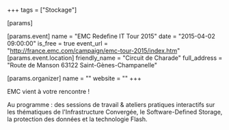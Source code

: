 +++
tags = ["Stockage"]

[params]

[params.event]
name = "EMC Redefine IT Tour 2015"
date = "2015-04-02 09:00:00"
is_free = true
event_url = "http://france.emc.com/campaign/emc-tour-2015/index.htm"
[params.event.location]
friendly_name = "Circuit de Charade"
full_address = "Route de Manson 63122 Saint-Gènes-Champanelle"

[params.organizer]
name = ""
website = ""
+++

EMC vient à votre rencontre !

Au programme : des sessions de travail & ateliers pratiques interactifs sur les thématiques de l'Infrastructure Convergée, le Software-Defined Storage, la protection des données et la technologie Flash.
